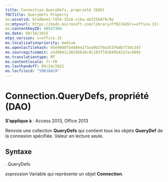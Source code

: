 ```yaml
---
title: Connection.QueryDefs, propriété (DAO)
TOCTitle: QueryDefs Property
ms:assetid: b7a8bee1-fd24-32c6-ccba-abf25b879c9e
ms:mtpsurl: https://msdn.microsoft.com/library/Ff822426(v=office.15)
ms:contentKeyID: 48547304
ms.date: 09/18/2015
mtps_version: v=office.15
ms.localizationpriority: medium
ms.openlocfilehash: 65e99d8f54484e271ea9b579a353f6db773dc347
ms.sourcegitcommit: a1d9041c20256616c9c183f7d1049142a7ac6991
ms.translationtype: MT
ms.contentlocale: fr-FR
ms.lasthandoff: 09/24/2021
ms.locfileid: "59618419"
---
```

# <a name="connectionquerydefs-property-dao"></a>Connection.QueryDefs, propriété (DAO)


**S’applique à** : Access 2013, Office 2013

Renvoie une collection **QueryDefs** qui contient tous les objets **QueryDef** de la connexion spécifiée. Valeur en lecture seule.

## <a name="syntax"></a>Syntaxe

*.* QueryDefs

*expression* Variable qui représente un objet **Connection**.

